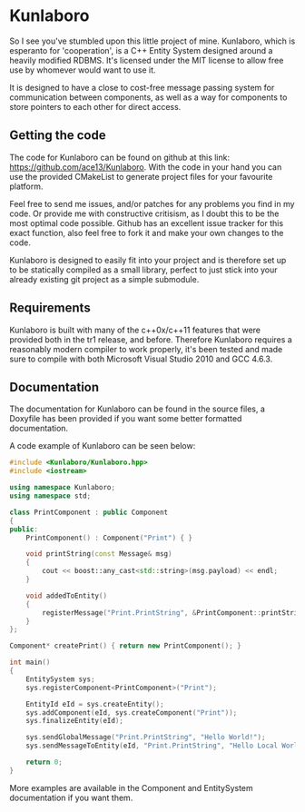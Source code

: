 Kunlaboro
=========

So I see you've stumbled upon this little project of mine.
Kunlaboro, which is esperanto for 'cooperation', is a C++ Entity System designed around a heavily modified RDBMS. It's licensed under the MIT license to allow free use by whomever would want to use it.

It is designed to have a close to cost-free message passing system for communication between components, as well as a way for components to store pointers to each other for direct access.

Getting the code
----------------

The code for Kunlaboro can be found on github at this link: https://github.com/ace13/Kunlaboro.
With the code in your hand you can use the provided CMakeList to generate project files for your favourite platform.

Feel free to send me issues, and/or patches for any problems you find in my code. Or provide me with constructive critisism, as I doubt this to be the most optimal code possible. Github has an excellent issue tracker for this exact function, also feel free to fork it and make your own changes to the code.

Kunlaboro is designed to easily fit into your project and is therefore set up to be statically compiled as a small library, perfect to just stick into your already existing git project as a simple submodule.

Requirements
------------

Kunlaboro is built with many of the c++0x/c++11 features that were provided both in the tr1 release, and before.
Therefore Kunlaboro requires a reasonably modern compiler to work properly, it's been tested and made sure to compile with both Microsoft Visual Studio 2010 and GCC 4.6.3.

Documentation
-------------

The documentation for Kunlaboro can be found in the source files, a Doxyfile has been provided if you want some better formatted documentation.

A code example of Kunlaboro can be seen below:
```c++
#include <Kunlaboro/Kunlaboro.hpp>
#include <iostream>

using namespace Kunlaboro;
using namespace std;

class PrintComponent : public Component
{
public:
    PrintComponent() : Component("Print") { }

    void printString(const Message& msg)
    {
        cout << boost::any_cast<std::string>(msg.payload) << endl;
    }

    void addedToEntity()
    {
        registerMessage("Print.PrintString", &PrintComponent::printString);
    }
};

Component* createPrint() { return new PrintComponent(); }

int main()
{
    EntitySystem sys;
    sys.registerComponent<PrintComponent>("Print");

    EntityId eId = sys.createEntity();
    sys.addComponent(eId, sys.createComponent("Print"));
    sys.finalizeEntity(eId);

    sys.sendGlobalMessage("Print.PrintString", "Hello World!");
    sys.sendMessageToEntity(eId, "Print.PrintString", "Hello Local World!");

    return 0;
}
```

More examples are available in the Component and EntitySystem documentation if you want them.
